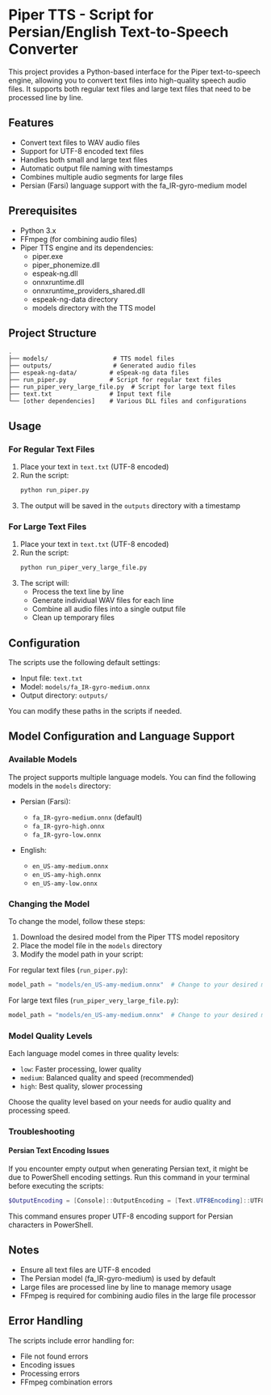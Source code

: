 # Piper TTS - Script for Persian/English Text-to-Speech Converter

This project provides a Python-based interface for the Piper text-to-speech engine, allowing you to convert text files into high-quality speech audio files. It supports both regular text files and large text files that need to be processed line by line.

## Features

- Convert text files to WAV audio files
- Support for UTF-8 encoded text files
- Handles both small and large text files
- Automatic output file naming with timestamps
- Combines multiple audio segments for large files
- Persian (Farsi) language support with the fa_IR-gyro-medium model

## Prerequisites

- Python 3.x
- FFmpeg (for combining audio files)
- Piper TTS engine and its dependencies:
  - piper.exe
  - piper_phonemize.dll
  - espeak-ng.dll
  - onnxruntime.dll
  - onnxruntime_providers_shared.dll
  - espeak-ng-data directory
  - models directory with the TTS model

## Project Structure

```
.
├── models/                  # TTS model files
├── outputs/                 # Generated audio files
├── espeak-ng-data/         # eSpeak-ng data files
├── run_piper.py            # Script for regular text files
├── run_piper_very_large_file.py  # Script for large text files
├── text.txt                # Input text file
└── [other dependencies]    # Various DLL files and configurations
```

## Usage

### For Regular Text Files

1. Place your text in `text.txt` (UTF-8 encoded)
2. Run the script:
   ```bash
   python run_piper.py
   ```
3. The output will be saved in the `outputs` directory with a timestamp

### For Large Text Files

1. Place your text in `text.txt` (UTF-8 encoded)
2. Run the script:
   ```bash
   python run_piper_very_large_file.py
   ```
3. The script will:
   - Process the text line by line
   - Generate individual WAV files for each line
   - Combine all audio files into a single output file
   - Clean up temporary files

## Configuration

The scripts use the following default settings:
- Input file: `text.txt`
- Model: `models/fa_IR-gyro-medium.onnx`
- Output directory: `outputs/`

You can modify these paths in the scripts if needed.

## Model Configuration and Language Support

### Available Models

The project supports multiple language models. You can find the following models in the `models` directory:

- Persian (Farsi):
  - `fa_IR-gyro-medium.onnx` (default)
  - `fa_IR-gyro-high.onnx`
  - `fa_IR-gyro-low.onnx`

- English:
  - `en_US-amy-medium.onnx`
  - `en_US-amy-high.onnx`
  - `en_US-amy-low.onnx`

### Changing the Model

To change the model, follow these steps:

1. Download the desired model from the Piper TTS model repository
2. Place the model file in the `models` directory
3. Modify the model path in your script:

For regular text files (`run_piper.py`):
```python
model_path = "models/en_US-amy-medium.onnx"  # Change to your desired model
```

For large text files (`run_piper_very_large_file.py`):
```python
model_path = "models/en_US-amy-medium.onnx"  # Change to your desired model
```

### Model Quality Levels

Each language model comes in three quality levels:
- `low`: Faster processing, lower quality
- `medium`: Balanced quality and speed (recommended)
- `high`: Best quality, slower processing

Choose the quality level based on your needs for audio quality and processing speed.

### Troubleshooting

#### Persian Text Encoding Issues

If you encounter empty output when generating Persian text, it might be due to PowerShell encoding settings. Run this command in your terminal before executing the scripts:

```powershell
$OutputEncoding = [Console]::OutputEncoding = [Text.UTF8Encoding]::UTF8
```

This command ensures proper UTF-8 encoding support for Persian characters in PowerShell.

## Notes

- Ensure all text files are UTF-8 encoded
- The Persian model (fa_IR-gyro-medium) is used by default
- Large files are processed line by line to manage memory usage
- FFmpeg is required for combining audio files in the large file processor

## Error Handling

The scripts include error handling for:
- File not found errors
- Encoding issues
- Processing errors
- FFmpeg combination errors


